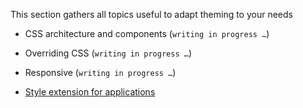 This section gathers all topics useful to adapt theming to your needs

-   CSS architecture and components (`writing in progress …​`)

-   Overriding CSS (`writing in progress …​`)

-   Responsive (`writing in progress …​`)

-   [Style extension for applications](applications.md)


